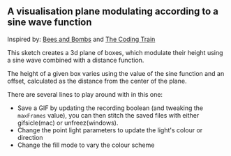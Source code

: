 ## A visualisation plane modulating according to a sine wave function

Inspired by: [Bees and Bombs](https://twitter.com/beesandbombs/status/940639806522085376) and [The Coding Train](https://editor.p5js.org/full/lCDER-xsu)

This sketch creates a 3d plane of boxes, which modulate their height using a sine wave combined with a distance function.

The height of a given box varies using the value of the sine function and an offset, calculated as the distance from the center of the plane.

There are several lines to play around with in this one:
  - Save a GIF by updating the recording boolean (and tweaking the `maxFrames` value), you can then stitch the saved files with either gifsicle(mac) or unfreez(windows).
  - Change the point light parameters to update the light's colour or direction
  - Change the fill mode to vary the colour scheme
